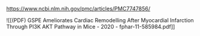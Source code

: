 
https://www.ncbi.nlm.nih.gov/pmc/articles/PMC7747856/

![[(PDF) GSPE Ameliorates Cardiac Remodelling After Myocardial Infarction Through PI3K AKT Pathway in Mice - 2020 - fphar-11-585984.pdf]]
